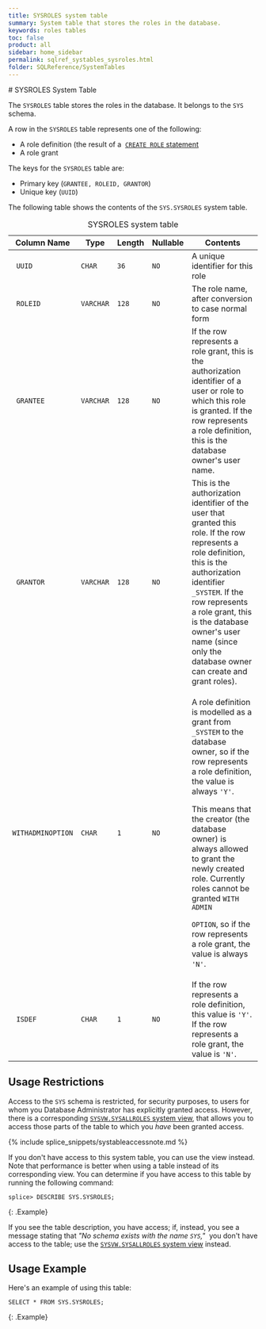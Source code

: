 ```yaml
---
title: SYSROLES system table
summary: System table that stores the roles in the database.
keywords: roles tables
toc: false
product: all
sidebar: home_sidebar
permalink: sqlref_systables_sysroles.html
folder: SQLReference/SystemTables
---
```

<section>
<div class="TopicContent" data-swiftype-index="true" markdown="1">
# SYSROLES System Table

The `SYSROLES` table stores the roles in the database. It belongs to the `SYS` schema.

A row in the `SYSROLES` table represents one of the following:

* A role definition (the result of a &nbsp;[`CREATE ROLE`
  statement](sqlref_statements_createrole.html)
* A role grant

The keys for the `SYSROLES` table are:

* Primary key (`GRANTEE, ROLEID, GRANTOR`)
* Unique key (`UUID`)

The following table shows the contents of the `SYS.SYSROLES` system table.

<table>
    <caption>SYSROLES system table</caption>
    <col />
    <col />
    <col />
    <col />
    <col />
    <thead>
        <tr>
            <th>Column Name</th>
            <th>Type</th>
            <th>Length</th>
            <th>Nullable</th>
            <th>Contents</th>
        </tr>
    </thead>
    <tbody>
        <tr>
            <td><code> UUID</code></td>
            <td><code>CHAR</code></td>
            <td><code>36</code></td>
            <td><code>NO</code></td>
            <td>A unique identifier for this role</td>
        </tr>
        <tr>
            <td><code> ROLEID</code></td>
            <td><code>VARCHAR</code></td>
            <td><code>128</code></td>
            <td><code>NO</code></td>
            <td>The role name, after conversion to case normal form</td>
        </tr>
        <tr>
            <td><code> GRANTEE</code></td>
            <td><code>VARCHAR</code></td>
            <td><code>128</code></td>
            <td><code>NO</code></td>
            <td>If the row represents a role grant, this is the authorization
			identifier of a user or role to which this role is granted. If the row
		represents a role definition, this is the database owner's user name.</td>
        </tr>
        <tr>
            <td><code> GRANTOR</code></td>
            <td><code>VARCHAR</code></td>
            <td><code>128</code></td>
            <td><code>NO</code></td>
            <td>This is the authorization identifier of the user that granted
			this role. If the row represents a role definition, this is the authorization
			identifier <code>_SYSTEM</code>. If the row represents a role grant, this is the database
			owner's user name (since only the database owner can create and grant roles).
		</td>
        </tr>
        <tr>
            <td><code>WITHADMINOPTION</code></td>
            <td><code>CHAR</code></td>
            <td><code>1</code></td>
            <td><code>NO</code></td>
            <td>
                <p class="noSpaceAbove">A role definition is modelled as a grant from <code>_SYSTEM</code> to the
			database owner, so if the row represents a role definition, the value is always
			<code>'Y'</code>. </p>
                <p>This means that the creator (the database owner) is always allowed
			to grant the newly created role. Currently roles cannot be granted <code>WITH ADMIN
			OPTION</code>, so if the row represents a role grant, the value is always
		<code>'N'</code>.</p>
            </td>
        </tr>
        <tr>
            <td><code> ISDEF</code></td>
            <td><code>CHAR</code></td>
            <td><code>1</code></td>
            <td><code>NO</code></td>
            <td>If the row represents a role definition, this value is
		<code>'Y'</code>. If the row represents a role grant, the value is <code>'N'</code>.</td>
        </tr>
    </tbody>
</table>


## Usage Restrictions

Access to the `SYS` schema is restricted, for security purposes, to users for whom you Database Administrator has explicitly granted access. However, there is a corresponding [`SYSVW.SYSALLROLES` system view](sqlref_sysviews_sysallroles.html), that allows you to access those parts of the table to which you _have_ been granted access.

{% include splice_snippets/systableaccessnote.md %}

If you don't have access to this system table, you can use the view instead. Note that performance is better when using a table instead of its corresponding view. You can determine if you have access to this table by running the following command:

```
splice> DESCRIBE SYS.SYSROLES;
```
{: .Example}

If you see the table description, you have access; if, instead, you see a message stating that _"No schema exists with the name `SYS`,"_&nbsp; you don't have access to the table; use the [`SYSVW.SYSALLROLES` system view](sqlref_sysviews_sysallroles.html) instead.

## Usage Example

Here's an example of using this table:

```
SELECT * FROM SYS.SYSROLES;
```
{: .Example}


</div>
</section>
